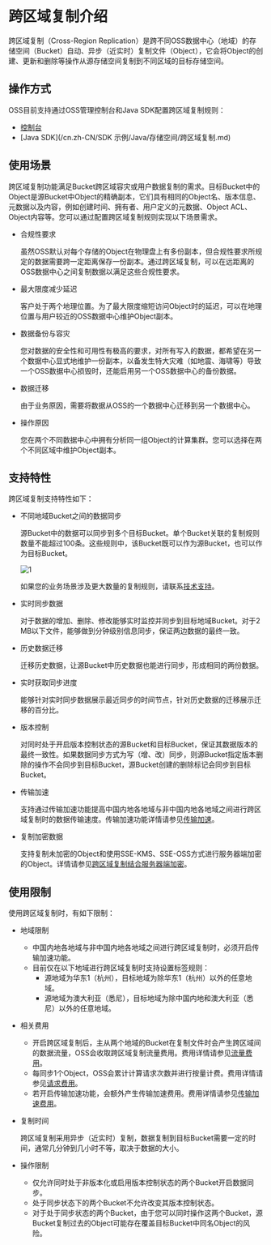 # 跨区域复制介绍

跨区域复制（Cross-Region Replication）是跨不同OSS数据中心（地域）的存储空间（Bucket）自动、异步（近实时）复制文件（Object），它会将Object的创建、更新和删除等操作从源存储空间复制到不同区域的目标存储空间。

## 操作方式

OSS目前支持通过OSS管理控制台和Java SDK配置跨区域复制规则：

-   [控制台](/cn.zh-CN/控制台用户指南/存储空间管理/冗余与容错/设置跨区域复制.md)
-   [Java SDK](/cn.zh-CN/SDK 示例/Java/存储空间/跨区域复制.md)

## 使用场景

跨区域复制功能满足Bucket跨区域容灾或用户数据复制的需求。目标Bucket中的Object是源Bucket中Object的精确副本，它们具有相同的Object名、版本信息、元数据以及内容，例如创建时间、拥有者、用户定义的元数据、Object ACL、Object内容等。您可以通过配置跨区域复制规则实现以下场景需求。

-   合规性要求

    虽然OSS默认对每个存储的Object在物理盘上有多份副本，但合规性要求所规定的数据需要跨一定距离保存一份副本。通过跨区域复制，可以在远距离的OSS数据中心之间复制数据以满足这些合规性要求。

-   最大限度减少延迟

    客户处于两个地理位置。为了最大限度缩短访问Object时的延迟，可以在地理位置与用户较近的OSS数据中心维护Object副本。

-   数据备份与容灾

    您对数据的安全性和可用性有极高的要求，对所有写入的数据，都希望在另一个数据中心显式地维护一份副本，以备发生特大灾难（如地震、海啸等）导致一个OSS数据中心损毁时，还能启用另一个OSS数据中心的备份数据。

-   数据迁移

    由于业务原因，需要将数据从OSS的一个数据中心迁移到另一个数据中心。

-   操作原因

    您在两个不同数据中心中拥有分析同一组Object的计算集群。您可以选择在两个不同区域中维护Object副本。


## 支持特性

跨区域复制支持特性如下：

-   不同地域Bucket之间的数据同步

    源Bucket中的数据可以同步到多个目标Bucket。单个Bucket关联的复制规则数量不能超过100条。这些规则中，该Bucket既可以作为源Bucket，也可以作为目标Bucket。

    ![1](https://static-aliyun-doc.oss-accelerate.aliyuncs.com/assets/img/zh-CN/5677255161/p248978.jpg)

    如果您的业务场景涉及更大数量的复制规则，请联系[技术支持](https://selfservice.console.aliyun.com/ticket/createIndex)。

-   实时同步数据

    对于数据的增加、删除、修改能够实时监控并同步到目标地域Bucket。对于2 MB以下文件，能够做到分钟级别信息同步，保证两边数据的最终一致。

-   历史数据迁移

    迁移历史数据，让源Bucket中历史数据也能进行同步，形成相同的两份数据。

-   实时获取同步进度

    能够针对实时同步数据展示最近同步的时间节点，针对历史数据的迁移展示迁移的百分比。

-   版本控制

    对同时处于开启版本控制状态的源Bucket和目标Bucket，保证其数据版本的最终一致性。如果数据同步方式为写（增、改）同步，则源Bucket指定版本删除的操作不会同步到目标Bucket，源Bucket创建的删除标记会同步到目标Bucket。

-   传输加速

    支持通过传输加速功能提高中国内地各地域与非中国内地各地域之间进行跨区域复制时的数据传输速度。传输加速功能详情请参见[传输加速](/cn.zh-CN/开发指南/存储空间（Bucket）/传输加速.md)。

-   复制加密数据

    支持复制未加密的Object和使用SSE-KMS、SSE-OSS方式进行服务器端加密的Object。详情请参见[跨区域复制结合服务器端加密](/cn.zh-CN/开发指南/数据安全/数据容灾/特殊场景下的复制行为.md)。


## 使用限制

使用跨区域复制时，有如下限制：

-   地域限制
    -   中国内地各地域与非中国内地各地域之间进行跨区域复制时，必须开启传输加速功能。
    -   目前仅在以下地域进行跨区域复制时支持设置标签规则：
        -   源地域为华东1（杭州），目标地域为除华东1（杭州）以外的任意地域。
        -   源地域为澳大利亚（悉尼），目标地域为除中国内地和澳大利亚（悉尼）以外的任意地域。
-   相关费用
    -   开启跨区域复制后，主从两个地域的Bucket在复制文件时会产生跨区域间的数据流量，OSS会收取跨区域复制流量费用。费用详情请参见[流量费用](/cn.zh-CN/计量计费/计量项和计费项/流量费用.md)。
    -   每同步1个Object，OSS会累计计算请求次数并进行按量计费。费用详情请参见[请求费用](/cn.zh-CN/计量计费/计量项和计费项/请求费用.md)。
    -   若开启传输加速功能，会额外产生传输加速费用。费用详情请参见[传输加速费用](/cn.zh-CN/计量计费/计量项和计费项/传输加速费用.md)。
-   复制时间

    跨区域复制采用异步（近实时）复制，数据复制到目标Bucket需要一定的时间，通常几分钟到几小时不等，取决于数据的大小。

-   操作限制
    -   仅允许同时处于非版本化或启用版本控制状态的两个Bucket开启数据同步。
    -   处于同步状态下的两个Bucket不允许改变其版本控制状态。
    -   对于处于同步状态的两个Bucket，由于您可以同时操作这两个Bucket，源Bucket复制过去的Object可能存在覆盖目标Bucket中同名Object的风险。

